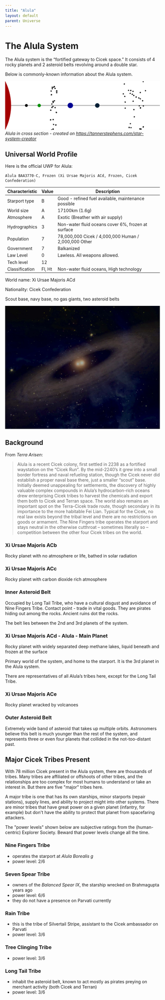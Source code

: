 ```yaml
---
title: "Alula"
layout: default
parent: Universe
---
```


# The Alula System

The Alula system is the “fortified gateway to Cicek space.” It consists of 4 rocky planets and 2 asteroid belts revolving around a double star.

Below is commonly-known information about the Alula system.

![Alula system layout](AlulaLayout.svg)
_Alula in cross section - created on https://tannerstephens.com/star-system-creator_

## Universal World Profile

Here is the official UWP for Alula:

```
Alula BAA3770-C, Frozen (Xi Ursae Majoris ACd, Frozen, Cicek Confederation)
```


| **Characteristic** | **Value** | **Description** |
|--------------------|-----------|-----------------|
| Starport type      | B         | Good - refined fuel available, maintenance possible |
| World size         | A         | 17100km (1.6g)  |
| Atmosphere         | A         | Exotic (Breather with air supply) |
| Hydrographics      | 3         | Non-water fluid oceans cover 6%, frozen at surface |
| Population         | 7         | 78,000,000 Cicek / 4,000,000 Human / 2,000,000 Other |
| Government         | 7         | Balkanized      |
| Law Level          | 0         | Lawless. All weapons allowed. |
| Tech level         | 12        |                 |
| Classification     | Fl, Ht    | Non-water fluid oceans, High technology |

World name: Xi Ursae Majoris ACd

Nationality: Cicek Confederation

Scout base, navy base, no gas giants, two asteroid belts

![](DoubleStar.jpg)


## Background

From *Terra Arisen*:

> Alula is a recent Cicek colony, first settled in 2238 as a fortified waystation on the “Cicek Run”. By the mid-2240’s it grew into a small border fortress and naval refueling station, though the Cicek never did establish a proper naval base there, just a smaller “scout” base. Initially deemed unappealing for settlements, the discovery of highly valuable complex compounds in Alula’s hydrocarbon-rich oceans drew enterprising Cicek tribes to harvest the chemicals and export them both to Cicek and Terran space. The world also remains an important spot on the Terra-Cicek trade route, though secondary in its importance to the more habitable Fei Lian. Typical for the Cicek, no real law exists beyond the tribal level and there are no restrictions on goods or armament. The Nine Fingers tribe operates the starport and stays neutral in the otherwise cutthroat – sometimes literally so – competition between the other four Cicek tribes on the world.


### Xi Ursae Majoris ACb

Rocky planet with no atmosphere or life, bathed in solar radiation


### Xi Ursae Majoris ACc

Rocky planet with carbon dioxide rich atmosphere


### Inner Asteroid Belt

Occupied by Long Tail Tribe, who have a cultural disgust and avoidance of Nine Fingers Tribe. Contact point - trade in vital goods. They are pirates hiding out among the rocks. Ancient ruins dot the rocks.

The belt lies between the 2nd and 3rd planets of the system.


### Xi Ursae Majoris ACd - Alula - Main Planet

Rocky planet with widely separated deep methane lakes, liquid beneath and frozen at the surface

Primary world of the system, and home to the starport. It is the 3rd planet in the Alula system.

There are representatives of all Alula’s tribes here, except for the Long Tail Tribe.


### Xi Ursae Majoris ACe

Rocky planet wracked by volcanoes


### Outer Asteroid Belt

Extremely wide band of asteroid that takes up multiple orbits. Astronomers believe this belt is much younger than the rest of the system, and represents three or even four planets that collided in the not-too-distant past.


## Major Cicek Tribes Present

With 78 million Cicek present in the Alula system, there are thousands of tribes. Many tribes are affiliated or offshoots of other tribes, and the relationships are too complex for most humans to understand or take an interest in. But there are five "major" tribes here. 

A major tribe is one that has its own starships, minor starports (repair stations), supply lines, and ability to project might into other systems. There are minor tribes that have great power on a given planet (infantry, for example) but don't have the ability to protect that planet from spacefaring attackers.

The "power levels" shown below are subjective ratings from the (human-centric) Explorer Society. Beward that power levels change all the time.

### Nine Fingers Tribe

* operates the starport at *Alula Borealis g*
* power level: 2/6


### Seven Spear Tribe

* owners of the *Balanced Spear IX*, the starship wrecked on Brahmagupta years ago
* power level: 6/6
* they do not have a presence on Parvati currently


### Rain Tribe

* this is the tribe of Silvertail Stripe, assistant to the Cicek ambassador on Parvati
* power level: 3/6


### Tree Clinging Tribe

* power level: 3/6

### Long Tail Tribe

* inhabit the asteroid belt, known to act mostly as pirates preying on merchant activity (both Cicek and Terran)
* power level: 3/6

